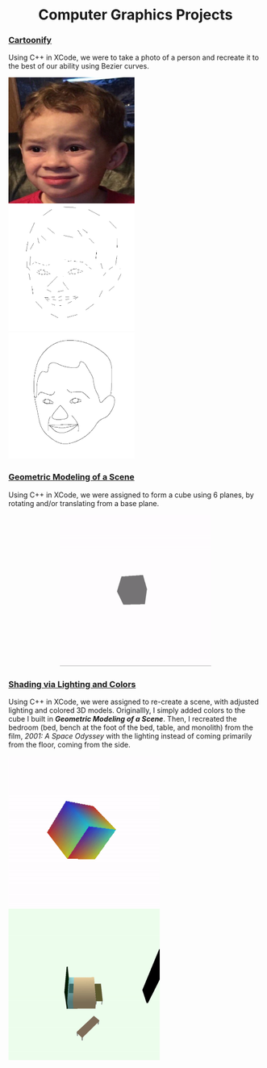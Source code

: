 <h1 align="center">Computer Graphics Projects</h1>

### [Cartoonify](https://github.com/mmagallanes/cmsi_371/tree/master/Cartoonify)

Using C++ in XCode, we were to take a photo of a person and recreate it to the best of our ability using Bezier curves. 

<div class="row" style="align-items: center">
  <div class="column">
    <img src="https://github.com/mmagallanes/cmsi_371/blob/master/Cartoonify/originalFace.png" width="250" height="250">
  </div>
  <div class="column">
    <img src="https://github.com/mmagallanes/cmsi_371/blob/master/Cartoonify/face_v1.png" width="250" height="250">
  </div>
  <div class="column">
    <img src="https://github.com/mmagallanes/cmsi_371/blob/master/Cartoonify/face_final.png" width="250" height="250">
  </div>
</div>

### [Geometric Modeling of a Scene]()

Using C++ in XCode, we were assigned to form a cube using 6 planes, by rotating and/or translating from a base plane. 

<p align="center">
  <img src="https://github.com/mmagallanes/cmsi_371/blob/master/Geometric%20Modeling%20of%20a%20Scene/geometric_modeling.gif" width="300" height="300">
</p>

### [Shading via Lighting and Colors]()

Using C++ in XCode, we were assigned to re-create a scene, with adjusted lighting and colored 3D models. Originallly, I simply added colors to the cube I built in <strong><em>Geometric Modeling of a Scene</em></strong>. Then, I recreated the bedroom (bed, bench at the foot of the bed, table, and monolith) from the film, *2001: A Space Odyssey* with the lighting instead of coming primarily from the floor, coming from the side. 

<div class="row" style="align-items: center">
  <div class="column">
    <img src="https://github.com/mmagallanes/cmsi_371/blob/master/Shading%20via%20Lighting%20and%20Colors/shading_v1.gif" width="300" height="300">
  </div>
  <div class="column">
    <img src="https://github.com/mmagallanes/cmsi_371/blob/master/Shading%20via%20Lighting%20and%20Colors/shading_v2.gif" width="300" height="300">
  </div>
</div>
